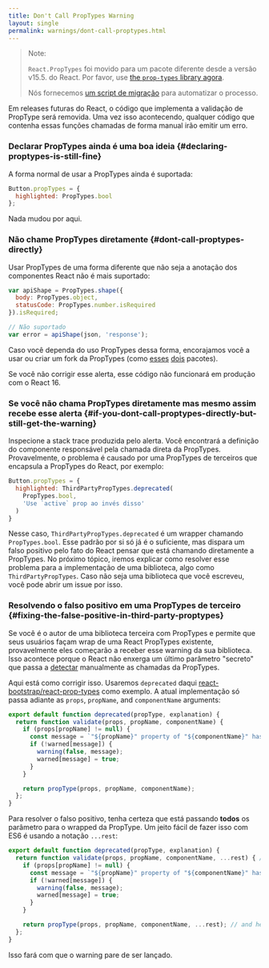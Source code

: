 ```yaml
---
title: Don't Call PropTypes Warning
layout: single
permalink: warnings/dont-call-proptypes.html
---
```


> Note:
>
> `React.PropTypes` foi movido para um pacote diferente desde a versão v15.5. do React. Por favor, use [the `prop-types` library agora](https://www.npmjs.com/package/prop-types).
>
>Nós fornecemos [um script de migração](/blog/2017/04/07/react-v15.5.0.html#migrating-from-react.proptypes) para automatizar o processo.

Em releases futuras do React, o código que implementa a validação de PropType será removida. Uma vez isso acontecendo, qualquer código que contenha essas funções chamadas de forma manual irão emitir um erro.  

### Declarar PropTypes ainda é uma boa ideia {#declaring-proptypes-is-still-fine}

A forma normal de usar a PropTypes ainda é suportada:

```javascript
Button.propTypes = {
  highlighted: PropTypes.bool
};
```

Nada mudou por aqui.

### Não chame PropTypes diretamente {#dont-call-proptypes-directly}

Usar PropTypes de uma forma diferente que não seja a anotação dos componentes React não é mais suportado:

```javascript
var apiShape = PropTypes.shape({
  body: PropTypes.object,
  statusCode: PropTypes.number.isRequired
}).isRequired;

// Não suportado
var error = apiShape(json, 'response');
```

Caso você dependa do uso  PropTypes dessa forma, encorajamos você a usar ou criar um fork da PropTypes (como [esses](https://github.com/aackerman/PropTypes) [dois](https://github.com/developit/proptypes) pacotes).

Se você não corrigir esse alerta, esse código não funcionará em produção com o React 16.

### Se você não chama PropTypes diretamente mas mesmo assim recebe esse alerta {#if-you-dont-call-proptypes-directly-but-still-get-the-warning}

Inspecione a stack trace produzida pelo alerta. Você encontrará a definição do componente responsável pela chamada direta da PropTypes. Provavelmente, o problema é causado por uma PropTypes de terceiros que encapsula a PropTypes do React, por exemplo:

```js
Button.propTypes = {
  highlighted: ThirdPartyPropTypes.deprecated(
    PropTypes.bool,
    'Use `active` prop ao invés disso'
  )
}
```

Nesse caso, `ThirdPartyPropTypes.deprecated` é um wrapper chamando `PropTypes.bool`. Esse padrão por si só já é o suficiente, mas dispara um falso positivo pelo fato do React pensar que está chamando diretamente a PropTypes. No próximo tópico, iremos explicar como resolver esse problema para a implementação de uma biblioteca, algo como `ThirdPartyPropTypes`. Caso não seja uma biblioteca que você escreveu, você pode abrir um issue por isso.

### Resolvendo o falso positivo em uma PropTypes de terceiro {#fixing-the-false-positive-in-third-party-proptypes}

Se você é o autor de uma biblioteca terceira com PropTypes e permite que seus usuários façam wrap de uma React PropTypes existente, provavelmente eles começarão a receber esse warning da sua biblioteca. Isso acontece porque o React não enxerga um último parâmetro "secreto" que passa a [detectar](https://github.com/facebook/react/pull/7132) manualmente as chamadas da PropTypes.

Aqui está como corrigir isso. Usaremos `deprecated` daqui [react-bootstrap/react-prop-types](https://github.com/react-bootstrap/react-prop-types/blob/0d1cd3a49a93e513325e3258b28a82ce7d38e690/src/deprecated.js) como exemplo. A atual implementação só passa adiante as `props`, `propName`, and `componentName` arguments:

```javascript
export default function deprecated(propType, explanation) {
  return function validate(props, propName, componentName) {
    if (props[propName] != null) {
      const message = `"${propName}" property of "${componentName}" has been deprecated.\n${explanation}`;
      if (!warned[message]) {
        warning(false, message);
        warned[message] = true;
      }
    }

    return propType(props, propName, componentName);
  };
}
```

Para resolver o falso positivo, tenha certeza que está passando **todos** os parâmetro para o wrapped da PropType. Um jeito fácil de fazer isso com ES6 é usando a notação `...rest`:

```javascript
export default function deprecated(propType, explanation) {
  return function validate(props, propName, componentName, ...rest) { // Note ...rest here
    if (props[propName] != null) {
      const message = `"${propName}" property of "${componentName}" has been deprecated.\n${explanation}`;
      if (!warned[message]) {
        warning(false, message);
        warned[message] = true;
      }
    }

    return propType(props, propName, componentName, ...rest); // and here
  };
}
```

Isso fará com que o warning pare de ser lançado.
